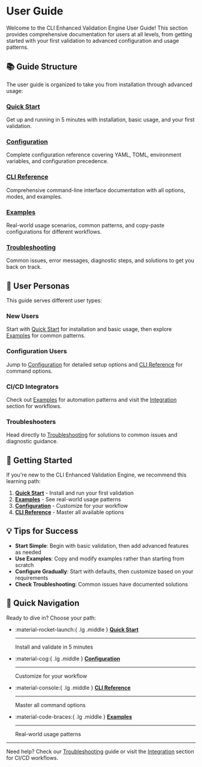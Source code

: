 # User Guide

Welcome to the CLI Enhanced Validation Engine User Guide! This section provides comprehensive documentation for users at all levels, from getting started with your first validation to advanced configuration and usage patterns.

## 📚 Guide Structure

The user guide is organized to take you from installation through advanced usage:

### [Quick Start](quick_start.md)
Get up and running in 5 minutes with installation, basic usage, and your first validation.

### [Configuration](configuration.md)  
Complete configuration reference covering YAML, TOML, environment variables, and configuration precedence.

### [CLI Reference](cli_reference.md)
Comprehensive command-line interface documentation with all options, modes, and examples.

### [Examples](examples.md)
Real-world usage scenarios, common patterns, and copy-paste configurations for different workflows.

### [Troubleshooting](troubleshooting.md)
Common issues, error messages, diagnostic steps, and solutions to get you back on track.

## 🎯 User Personas

This guide serves different user types:

### **New Users**
Start with [Quick Start](quick_start.md) for installation and basic usage, then explore [Examples](examples.md) for common patterns.

### **Configuration Users**  
Jump to [Configuration](configuration.md) for detailed setup options and [CLI Reference](cli_reference.md) for command options.

### **CI/CD Integrators**
Check out [Examples](examples.md) for automation patterns and visit the [Integration](../integration/index.md) section for workflows.

### **Troubleshooters**
Head directly to [Troubleshooting](troubleshooting.md) for solutions to common issues and diagnostic guidance.

## 🚀 Getting Started

If you're new to the CLI Enhanced Validation Engine, we recommend this learning path:

1. **[Quick Start](quick_start.md)** - Install and run your first validation
2. **[Examples](examples.md)** - See real-world usage patterns  
3. **[Configuration](configuration.md)** - Customize for your workflow
4. **[CLI Reference](cli_reference.md)** - Master all available options

## 💡 Tips for Success

- **Start Simple**: Begin with basic validation, then add advanced features as needed
- **Use Examples**: Copy and modify examples rather than starting from scratch
- **Configure Gradually**: Start with defaults, then customize based on your requirements
- **Check Troubleshooting**: Common issues have documented solutions

## 🔗 Quick Navigation

Ready to dive in? Choose your path:

<div class="grid cards" markdown>

-   :material-rocket-launch:{ .lg .middle } **[Quick Start](quick_start.md)**

    ---

    Install and validate in 5 minutes

-   :material-cog:{ .lg .middle } **[Configuration](configuration.md)**

    ---

    Customize for your workflow

-   :material-console:{ .lg .middle } **[CLI Reference](cli_reference.md)**

    ---

    Master all command options

-   :material-code-braces:{ .lg .middle } **[Examples](examples.md)**

    ---

    Real-world usage patterns

</div>

---

Need help? Check our [Troubleshooting](troubleshooting.md) guide or visit the [Integration](../integration/index.md) section for CI/CD workflows. 